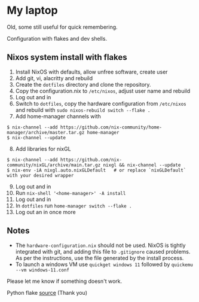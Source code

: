 # My laptop

Old, some still useful for quick remembering.

Configuration with flakes and dev shells.

## Nixos system install with flakes

1. Install NixOS with defaults, allow unfree software, create user
2. Add git, vi, alacritty and rebuild
3. Create the `dotfiles` directory and clone the repository.
4. Copy the configuration.nix to `/etc/nixos`, adjust user name and rebuild
5. Log out and in
6. Switch to `dotfiles`, copy the hardware configuration from `/etc/nixos` and rebuild with `sudo nixos-rebuild switch --flake .`
7. Add home-manager channels with
```
$ nix-channel --add https://github.com/nix-community/home-manager/archive/master.tar.gz home-manager
$ nix-channel --update
```
8. Add libraries for nixGL
```
$ nix-channel --add https://github.com/nix-community/nixGL/archive/main.tar.gz nixgl && nix-channel --update
$ nix-env -iA nixgl.auto.nixGLDefault   # or replace `nixGLDefault` with your desired wrapper
```
9. Log out and in
10. Run `nix-shell '<home-manager>' -A install`
11. Log out and in
12. In `dotfiles` run `home-manager switch --flake .`
13. Log out an in once more


## Notes

- The `hardware-configuration.nix` should not be used. NixOS is tightly
integrated with git, and adding this file to `.gitignore` caused problems. As
per the instructions, use the file generated by the install process.
- To launch a windows VM use `quickget windows 11` followed by `quickemu --vm windows-11.conf`

Please let me know if something doesn't work.

Python flake
[source](https://dev.to/deciduously/workspace-management-with-nix-flakes-jupyter-notebook-example-2kke) (Thank you)
